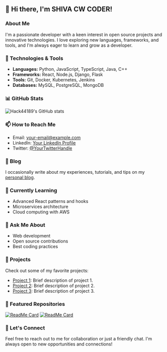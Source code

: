 ## 👋 Hi there, I'm SHIVA CW CODER!

### About Me
I'm a passionate developer with a keen interest in open source projects and innovative technologies. I love exploring new languages, frameworks, and tools, and I'm always eager to learn and grow as a developer.

### 🔧 Technologies & Tools
- **Languages:** Python, JavaScript, TypeScript, Java, C++
- **Frameworks:** React, Node.js, Django, Flask
- **Tools:** Git, Docker, Kubernetes, Jenkins
- **Databases:** MySQL, PostgreSQL, MongoDB

### 📊 GitHub Stats
![Hack44189's GitHub stats](https://github-readme-stats.vercel.app/api?username=Hack44189&show_icons=true&theme=radical)

### 📫 How to Reach Me
- Email: [your-email@example.com](mailto:your-email@example.com)
- LinkedIn: [Your LinkedIn Profile](https://www.linkedin.com/in/your-profile)
- Twitter: [@YourTwitterHandle](https://twitter.com/YourTwitterHandle)

### 📝 Blog
I occasionally write about my experiences, tutorials, and tips on my [personal blog](https://yourblog.com).

### 🌱 Currently Learning
- Advanced React patterns and hooks
- Microservices architecture
- Cloud computing with AWS

### 💬 Ask Me About
- Web development
- Open source contributions
- Best coding practices

### 📁 Projects
Check out some of my favorite projects:
- [Project 1](https://github.com/Hack44189/project1): Brief description of project 1.
- [Project 2](https://github.com/Hack44189/project2): Brief description of project 2.
- [Project 3](https://github.com/Hack44189/project3): Brief description of project 3.

### 🌟 Featured Repositories
[![ReadMe Card](https://github-readme-stats.vercel.app/api/pin/?username=Hack44189&repo=project1&theme=radical)](https://github.com/Hack44189/project1)
[![ReadMe Card](https://github-readme-stats.vercel.app/api/pin/?username=Hack44189&repo=project2&theme=radical)](https://github.com/Hack44189/project2)

### 🤝 Let's Connect
Feel free to reach out to me for collaboration or just a friendly chat. I'm always open to new opportunities and connections!
